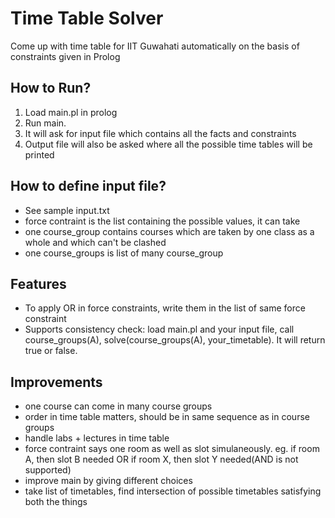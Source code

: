 Time Table Solver
=================
Come up with time table for IIT Guwahati automatically on the basis of constraints given in Prolog

How to Run?
------------
1. Load main.pl in prolog<br/>
2. Run main.<br/>
3. It will ask for input file which contains all the facts and constraints<br/>
4. Output file will also be asked where all the possible time tables will be printed

How to define input file?
--------------------------
- See sample input.txt<br/>
- force contraint is the list containing the possible values, it can take<br/>
- one course_group contains courses which are taken by one class as a whole and which can't be clashed<br/>
- one course_groups is list of many course_group

Features
--------
- To apply OR in force constraints, write them in the list of same force constraint<br/>
- Supports consistency check: load main.pl and your input file, call course_groups(A), solve(course_groups(A), your_timetable). It will return true or false.

Improvements
-------------
- one course can come in many course groups<br/>
- order in time table matters, should be in same sequence as in course groups<br/>
- handle labs + lectures in time table<br/>
- force contraint says one room as well as slot simulaneously. eg. if room A, then slot B needed OR if room X, then slot Y needed(AND is not supported)
- improve main by giving different choices
- take list of timetables, find intersection of possible timetables satisfying both the things